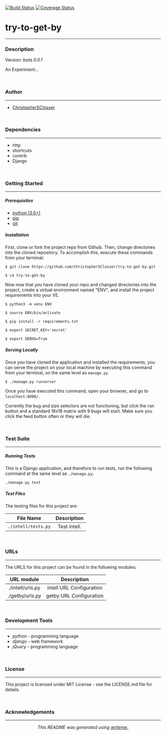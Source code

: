 [![Build Status](https://travis-ci.org/ChristopherSClosser/try-to-get-by.svg?branch=master)](https://travis-ci.org/ChristopherSClosser/try-to-get-by) [![Coverage Status](https://coveralls.io/repos/github/ChristopherSClosser/try-to-get-by/badge.svg)](https://coveralls.io/github/ChristopherSClosser/try-to-get-by)
# try-to-get-by
---
### Description

Version: *beta 0.0.1*

An Experiment...

<br/>

### Author
---
* [ChristopherSClosser](https://github.com/ChristopherSClosser/try-to-get-by)

<br/>

### Dependencies
---
* http
* shortcuts
* contrib
* Django

<br/>

### Getting Started
---
##### *Prerequisites*
* [python (3.6+)](https://www.python.org/downloads/)
* [pip](https://pip.pypa.io/en/stable/)
* [git](https://git-scm.com/)

##### *Installation*
First, clone or fork the project repo from Github. Then, change directories into the cloned repository. To accomplish this, execute these commands from your terminal:

`$ git clone https://github.com/ChristopherSClosser/try-to-get-by.git`

`$ cd try-to-get-by`

Now now that you have cloned your repo and changed directories into the project, create a virtual environment named "ENV", and install the project requirements into your VE.

`$ python3 -m venv ENV`

`$ source ENV/bin/activate`

`$ pip install -r requirements.txt`

`$ export SECRET_KEY='secret'`

`$ export DEBUG=True`

##### *Serving Locally*
Once you have cloned the application and installed the requirements, you can serve the project on your local machine by executing this command from your terminal, on the same level as `manage.py`.

`$ ./manage.py runserver`

Once you have executed this command, open your browser, and go to `localhost:8000/`.

Currently the bug and size selectors are not functioning, but click the run button and a standard 18x18 matrix with 9 bugs will start. Make sure you click the feed button often or they will die.

<br/>

### Test Suite
---
##### *Running Tests*
This is a Django application, and therefore to run tests, run the following command at the same level as `./manage.py`.

`./manage.py test`
##### *Test Files*
The testing files for this project are:

| File Name | Description |
|:---:|:---:|
| `./intell/tests.py` | Test intell. |

<br/>

### URLs
---
The URLS for this project can be found in the following modules:

| URL module | Description |
|:---:|:---:|
| ./intell/urls.py | intell URL Configuration |
| ./getby/urls.py | getby URL Configuration |

<br/>

### Development Tools
---
* *python* - programming language
* *django* - web framework
* *jQuery* - programming language

<br/>

### License
---
This project is licensed under MIT License - see the LICENSE.md file for details.

<br/>

### Acknowledgements
---

<center>

*This README was generated using [writeme.](https://github.com/chelseadole/write-me)*

</center>
